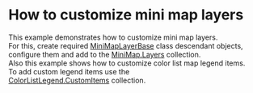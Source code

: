 # How to customize mini map layers


This example demonstrates how to customize mini map layers.<br />For this, create required <a href="https://documentation.devexpress.com/#WindowsForms/clsDevExpressXtraMapMiniMapLayerBasetopic">MiniMapLayerBase</a> class descendant objects, configure them and add to the <a href="https://documentation.devexpress.com/#WindowsForms/DevExpressXtraMapMiniMap_Layerstopic">MiniMap.Layers</a> collection.<br />Also this example shows how to customize color list map legend items. <br />To add custom legend items use the <a href="https://documentation.devexpress.com/#WindowsForms/DevExpressXtraMapColorListLegend_CustomItemstopic">ColorListLegend.CustomItems</a> collection.

<br/>



